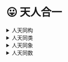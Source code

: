 # 😛 天人合一



<details>

<summary>人天同构</summary>

人体的结构是天地结构的缩影。

从结构上论证人与自然合为一体

</details>

<details>

<summary>人天同类</summary>

人体的形态虽与天地有所区别，但从五行属性的本质出发，则天地与人都拥有共同的五行属性。

</details>

<details>

<summary>人天同象</summary>

人体的五脏六腑的功能与天地的功能是对应的，本质上是一致的

</details>

<details>

<summary>人天同数</summary>

人体的生理周期与自然的节律也保持一致。

</details>
